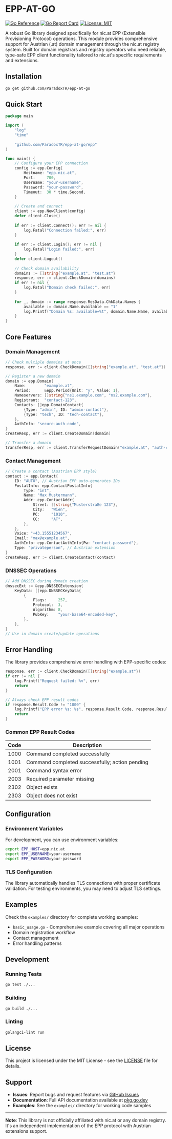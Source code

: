 # EPP-AT-GO

[![Go Reference](https://pkg.go.dev/badge/github.com/ParadoxTR/epp-at-go.svg)](https://pkg.go.dev/github.com/ParadoxTR/epp-at-go)
[![Go Report Card](https://goreportcard.com/badge/github.com/ParadoxTR/epp-at-go)](https://goreportcard.com/report/github.com/ParadoxTR/epp-at-go)
[![License: MIT](https://img.shields.io/badge/License-MIT-yellow.svg)](https://opensource.org/licenses/MIT)

A robust Go library designed specifically for nic.at EPP (Extensible Provisioning Protocol) operations. This module provides comprehensive support for Austrian (.at) domain management through the nic.at registry system. Built for domain registrars and registry operators who need reliable, type-safe EPP client functionality tailored to nic.at's specific requirements and extensions.


## Installation

```bash
go get github.com/ParadoxTR/epp-at-go
```

## Quick Start

```go
package main

import (
    "log"
    "time"
    
    "github.com/ParadoxTR/epp-at-go/epp"
)

func main() {
    // Configure your EPP connection
    config := epp.Config{
        Hostname: "epp.nic.at",
        Port:     700,
        Username: "your-username",
        Password: "your-password",
        Timeout:  30 * time.Second,
    }
    
    // Create and connect
    client := epp.NewClient(config)
    defer client.Close()
    
    if err := client.Connect(); err != nil {
        log.Fatal("Connection failed:", err)
    }
    
    if err := client.Login(); err != nil {
        log.Fatal("Login failed:", err)
    }
    defer client.Logout()
    
    // Check domain availability
    domains := []string{"example.at", "test.at"}
    response, err := client.CheckDomain(domains)
    if err != nil {
        log.Fatal("Domain check failed:", err)
    }
    
    for _, domain := range response.ResData.ChkData.Names {
        available := domain.Name.Available == "1"
        log.Printf("Domain %s: available=%t", domain.Name.Name, available)
    }
}
```

## Core Features

### Domain Management

```go
// Check multiple domains at once
response, err := client.CheckDomain([]string{"example.at", "test.at"})

// Register a new domain
domain := epp.Domain{
    Name:        "example.at",
    Period:      &epp.Period{Unit: "y", Value: 1},
    Nameservers: []string{"ns1.example.com", "ns2.example.com"},
    Registrant:  "contact-123",
    Contacts: []epp.DomainContact{
        {Type: "admin", ID: "admin-contact"},
        {Type: "tech", ID: "tech-contact"},
    },
    AuthInfo: "secure-auth-code",
}
createResp, err := client.CreateDomain(domain)

// Transfer a domain
transferResp, err := client.TransferRequestDomain("example.at", "auth-code")
```

### Contact Management

```go
// Create a contact (Austrian EPP style)
contact := epp.Contact{
    ID: "AUTO", // Austrian EPP auto-generates IDs
    PostalInfo: epp.ContactPostalInfo{
        Type: "int",
        Name: "Max Mustermann",
        Addr: epp.ContactAddr{
            Street: []string{"Musterstraße 123"},
            City:   "Wien",
            PC:     "1010",
            CC:     "AT",
        },
    },
    Voice: "+43.15551234567",
    Email: "max@example.at",
    AuthInfo: epp.ContactAuthInfo{Pw: "contact-password"},
    Type: "privateperson", // Austrian extension
}
createResp, err := client.CreateContact(contact)
```

### DNSSEC Operations

```go
// Add DNSSEC during domain creation
dnssecExt := &epp.DNSSECExtension{
    KeyData: []epp.DNSSECKeyData{
        {
            Flags:     257,
            Protocol:  3,
            Algorithm: 8,
            PubKey:    "your-base64-encoded-key",
        },
    },
}
// Use in domain create/update operations
```

## Error Handling

The library provides comprehensive error handling with EPP-specific codes:

```go
response, err := client.CheckDomain([]string{"example.at"})
if err != nil {
    log.Printf("Request failed: %v", err)
    return
}

// Always check EPP result codes
if response.Result.Code != "1000" {
    log.Printf("EPP error %s: %s", response.Result.Code, response.Result.Msg)
    return
}
```

### Common EPP Result Codes

| Code | Description |
|------|-------------|
| 1000 | Command completed successfully |
| 1001 | Command completed successfully; action pending |
| 2001 | Command syntax error |
| 2003 | Required parameter missing |
| 2302 | Object exists |
| 2303 | Object does not exist |

## Configuration

### Environment Variables

For development, you can use environment variables:

```bash
export EPP_HOST=epp.nic.at
export EPP_USERNAME=your-username
export EPP_PASSWORD=your-password
```

### TLS Configuration

The library automatically handles TLS connections with proper certificate validation. For testing environments, you may need to adjust TLS settings.

## Examples

Check the `examples/` directory for complete working examples:

- `basic_usage.go` - Comprehensive example covering all major operations
- Domain registration workflow
- Contact management
- Error handling patterns

## Development

### Running Tests

```bash
go test ./...
```

### Building

```bash
go build ./...
```

### Linting

```bash
golangci-lint run
```

## License

This project is licensed under the MIT License - see the [LICENSE](LICENSE) file for details.


## Support

- **Issues**: Report bugs and request features via [GitHub Issues](https://github.com/ParadoxTR/epp-at-go/issues)
- **Documentation**: Full API documentation available at [pkg.go.dev](https://pkg.go.dev/github.com/ParadoxTR/epp-at-go)
- **Examples**: See the `examples/` directory for working code samples

---

**Note**: This library is not officially affiliated with nic.at or any domain registry. It's an independent implementation of the EPP protocol with Austrian extensions support.